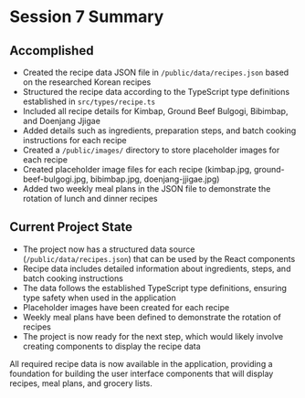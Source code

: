 # Session 7 Summary

## Accomplished

- Created the recipe data JSON file in `/public/data/recipes.json` based on the researched Korean recipes
- Structured the recipe data according to the TypeScript type definitions established in `src/types/recipe.ts`
- Included all recipe details for Kimbap, Ground Beef Bulgogi, Bibimbap, and Doenjang Jjigae
- Added details such as ingredients, preparation steps, and batch cooking instructions for each recipe
- Created a `/public/images/` directory to store placeholder images for each recipe
- Created placeholder image files for each recipe (kimbap.jpg, ground-beef-bulgogi.jpg, bibimbap.jpg, doenjang-jjigae.jpg)
- Added two weekly meal plans in the JSON file to demonstrate the rotation of lunch and dinner recipes

## Current Project State

- The project now has a structured data source (`/public/data/recipes.json`) that can be used by the React components
- Recipe data includes detailed information about ingredients, steps, and batch cooking instructions
- The data follows the established TypeScript type definitions, ensuring type safety when used in the application
- Placeholder images have been created for each recipe
- Weekly meal plans have been defined to demonstrate the rotation of recipes
- The project is now ready for the next step, which would likely involve creating components to display the recipe data

All required recipe data is now available in the application, providing a foundation for building the user interface components that will display recipes, meal plans, and grocery lists.